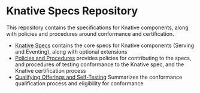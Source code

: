 # Knative Specs Repository

This repository contains the specifications for Knative components, along with
policies and procedures around conformance and certification.

- [Knative Specs](specs/) contains the core specs for Knative components (Serving and Eventing), along with optional extensions
- [Policies and Procedures](docs/) provides policies for contributing to the specs, and procedures of testing conformance to the Knative spec, and the Knative certification process
- [Qualifying Offerings and Self-Testing](knative-conformance) Summarizes the conformance qualification process and eligibility for conformance
